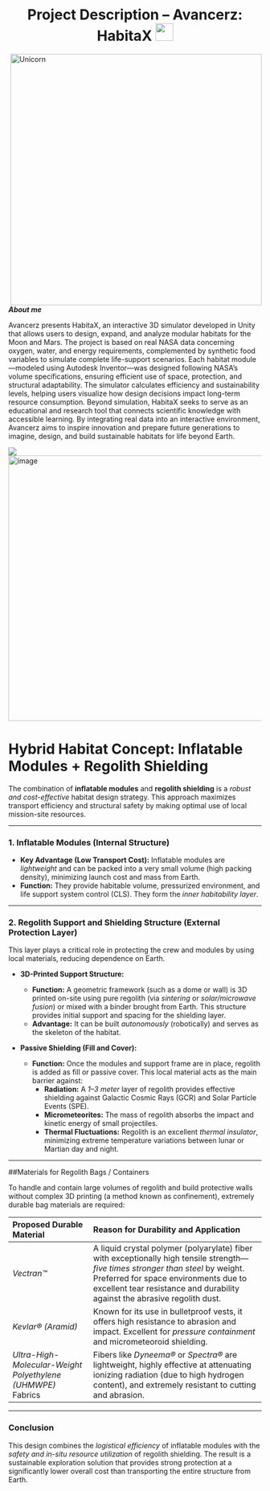 <h1 align="center"><b>Project Description – Avancerz: HabitaX
 </b><img src="https://media.giphy.com/media/hvRJCLFzcasrR4ia7z/giphy.gif" width="35"></h1>
<!--  -->
<img align="right" width=500px alt="Unicorn" src="https://media4.giphy.com/media/v1.Y2lkPTc5MGI3NjExOGhkbGU0YnIyeDIybGhmeGplNXVkcmRhOW0wdjg4Nnpxd2RhMWk5biZlcD12MV9pbnRlcm5hbF9naWZfYnlfaWQmY3Q9Zw/VOgpnDOAddaN0zr9UE/giphy.gif" /> 

***About me***

Avancerz presents HabitaX, an interactive 3D simulator developed in Unity that allows users to design, expand, and analyze modular habitats for the Moon and Mars. 
The project is based on real NASA data concerning oxygen, water, and energy requirements, complemented by synthetic food variables to simulate complete life-support scenarios. 
Each habitat module—modeled using Autodesk Inventor—was designed following NASA’s volume specifications, ensuring efficient use of space, protection, and structural adaptability.
The simulator calculates efficiency and sustainability levels, helping users visualize how design decisions impact long-term resource consumption. Beyond simulation, HabitaX seeks 
to serve as an educational and research tool that connects scientific knowledge with accessible learning. By integrating real data into an interactive environment, Avancerz aims to inspire 
innovation and prepare future generations to imagine, design, and build sustainable habitats for life beyond Earth.

 <img src="https://user-images.githubusercontent.com/73097560/115834477-dbab4500-a447-11eb-908a-139a6edaec5c.gif">
 
<img width="998" height="528" alt="image" src="https://github.com/user-attachments/assets/16f87cdc-276f-4569-bb2d-3a1f5a675855" />

# Hybrid Habitat Concept: Inflatable Modules + Regolith Shielding  

The combination of **inflatable modules** and **regolith shielding** is a *robust and cost-effective* habitat design strategy. This approach maximizes transport efficiency and structural safety by making optimal use of local mission-site resources.  

---

### 1. Inflatable Modules (Internal Structure)  

* **Key Advantage (Low Transport Cost):** Inflatable modules are *lightweight* and can be packed into a very small volume (high packing density), minimizing launch cost and mass from Earth.  
* **Function:** They provide habitable volume, pressurized environment, and life support system control (CLS). They form the *inner habitability layer*.  

---

### 2. Regolith Support and Shielding Structure (External Protection Layer)  

This layer plays a critical role in protecting the crew and modules by using local materials, reducing dependence on Earth.  

* **3D-Printed Support Structure:**  
    * **Function:** A geometric framework (such as a dome or wall) is 3D printed on-site using pure regolith (via *sintering* or *solar/microwave fusion*) or mixed with a binder brought from Earth. This structure provides initial support and spacing for the shielding layer.  
    * **Advantage:** It can be built *autonomously* (robotically) and serves as the skeleton of the habitat.  

* **Passive Shielding (Fill and Cover):**  
    * **Function:** Once the modules and support frame are in place, regolith is added as fill or passive cover. This local material acts as the main barrier against:  
        * **Radiation:** A *1–3 meter* layer of regolith provides effective shielding against Galactic Cosmic Rays (GCR) and Solar Particle Events (SPE).  
        * **Micrometeorites:** The mass of regolith absorbs the impact and kinetic energy of small projectiles.  
        * **Thermal Fluctuations:** Regolith is an excellent *thermal insulator*, minimizing extreme temperature variations between lunar or Martian day and night.  

---

##Materials for Regolith Bags / Containers  

To handle and contain large volumes of regolith and build protective walls without complex 3D printing (a method known as confinement), extremely durable bag materials are required:  

| **Proposed Durable Material** | **Reason for Durability and Application** |
| :--- | :--- |
| *Vectran™* | A liquid crystal polymer (polyarylate) fiber with exceptionally high tensile strength—*five times stronger than steel* by weight. Preferred for space environments due to excellent tear resistance and durability against the abrasive regolith dust. |
| *Kevlar® (Aramid)* | Known for its use in bulletproof vests, it offers high resistance to abrasion and impact. Excellent for *pressure containment* and micrometeoroid shielding. |
| *Ultra-High-Molecular-Weight Polyethylene (UHMWPE)* Fabrics | Fibers like *Dyneema®* or *Spectra®* are lightweight, highly effective at attenuating ionizing radiation (due to high hydrogen content), and extremely resistant to cutting and abrasion. |  

---

### **Conclusion**  
This design combines the *logistical efficiency* of inflatable modules with the *safety and in-situ resource utilization* of regolith shielding. The result is a sustainable exploration solution that provides strong protection at a significantly lower overall cost than transporting the entire structure from Earth.


